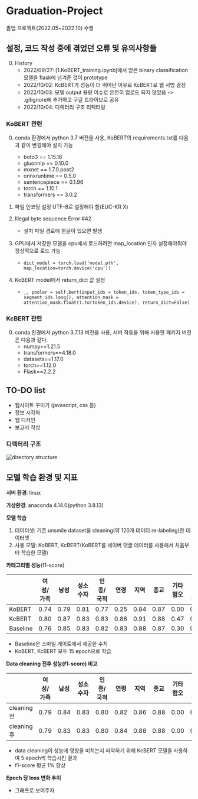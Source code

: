 # Graduation-Project

졸업 프로젝트(2022.05~2022.10) 수행


## 설정, 코드 작성 중에 겪었던 오류 및 유의사항들

0. History
    - 2022/09/27: [1.KoBERT_training.ipynb]에서 얻은 binary classification 모델을 flask에 넘겨준 것이 prototype
    - 2022/10/02: KcBERT가 성능이 더 뛰어난 이유로 KcBERT로 웹 서빙 결정
    - 2022/10/03: 모델 output 용량 이슈로 온전히 업로드 되지 않았음 -> .gitignore에 추가하고 구글 드라이브로 공유
    - 2022/10/04: 디렉터리 구조 리팩터링

### KoBERT 관련
0. conda 환경에서 python 3.7 버전을 사용, KoBERT의 requirements.txt를 다음과 같이 변경해야 설치 가능
    - boto3 == 1.15.18
    - gluonnlp == 0.10.0
    - mxnet == 1.7.0.post2
    - onnxruntime == 0.5.0
    - sentencepiece == 0.1.96
    - torch == 1.10.1
    - transformers == 3.0.2

1. 파일 인코딩 설정 UTF-8로 설정해야 함(EUC-KR X)

2. Illegal byte sequence Error #42
    - 설치 파일 경로에 한글이 있으면 발생

3. GPU에서 저장한 모델을 cpu에서 로드하려면 map_location 인자 설정해야줘야 정상적으로 로드 가능
    - ```dict_model = torch.load('model.pth', map_location=torch.device('cpu'))```

4. KoBERT model에서 return_dict 값 설정
    - ```_, pooler = self.bert(input_ids = token_ids, token_type_ids = segment_ids.long(), attention_mask = attention_mask.float().to(token_ids.device), return_dict=False)```

### KcBERT 관련
0. conda 환경에서 python 3.7.13 버전을 사용, 서버 작동을 위해 사용한 패키지 버전은 다음과 같다.
    - numpy==1.21.5
    - transformers==4.18.0
    - datasets==1.17.0
    - torch==1.12.0
    - Flask==2.2.2


## TO-DO list

- 웹사이트 꾸미기 (javascript, css 등)
- 정보 시각화
- 웹 디자인
- 보고서 작성

### 디렉터리 구조

![directory structure](https://user-images.githubusercontent.com/44566164/193811585-e63e5f3e-669a-45bb-a1fe-e1fbbba8ad2c.png)

## 모델 학습 환경 및 지표

**서버 환경**: linux

**가상환경**: anaconda 4.14.0(python 3.8.13)

**모델 학습**

1. 데이터셋: 기존 unsmile dataset을 cleaning(약 120개 데이터 re-labeling)한 데이터셋
2. 사용 모델: KoBERT, KcBERT(KoBERT를 네이버 댓글 데이터를 사용해서 처음부터 학습한 모델)
    
    
**카테고리별 성능**(f1-score)

||여성/가족|남성|성소수자|인종/국적|연령|지역|종교|기타 혐오|악플/욕설|clean|
|---|---|---|---|---|---|---|---|---|---|---|
|KoBERT|0.74|0.79|0.81|0.77|0.25|0.84|0.87|0.00|0.59|0.70|
|KcBERT|0.80|0.87|0.83|0.83|0.86|0.91|0.88|0.47|0.67|0.76|
|Baseline|0.76|0.85|0.83|0.82|0.83|0.88|0.87|0.30|0.67|0.77|
* Baseline은 스마일 게이트에서 제공한 수치
* KoBERT, KcBERT 모두 15 epoch으로 학습


**Data cleaning 전후 성능(f1-score) 비교**

||여성/가족|남성|성소수자|인종/국적|연령|지역|종교|기타 혐오|악플/욕설|clean|micro avg|macro avg|
|---|---|---|---|---|---|---|---|---|---|---|---|---|
|cleaning 전|0.79|0.84|0.83|0.80|0.82|0.86|0.88|0.00|0.67|0.75|0.76|0.72|
|cleaning 후|0.79|0.83|0.83|0.80|0.84|0.88|0.88|0.00|0.68|0.75|0.77|0.73|
* data cleaning이 성능에 영향을 미치는지 파악하기 위해 KcBERT 모델을 사용하여 5 epoch씩 학습시킨 결과
* f1-score 평균 1% 향상


**Epoch 당 loss 변화 추이**

* 그래프로 보여주자